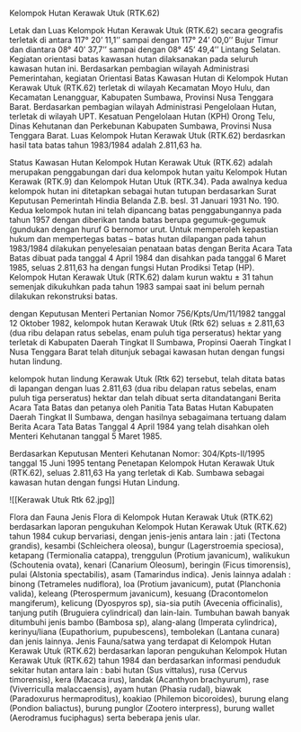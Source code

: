 Kelompok Hutan Kerawak Utuk (RTK.62)
 
Letak dan Luas
Kelompok Hutan Kerawak Utuk (RTK.62) secara geografis terletak di antara 117° 20’ 11,1’’ sampai dengan 117° 24’ 00,0’’ Bujur Timur dan diantara 08° 40’ 37,7’’ sampai dengan 08° 45’ 49,4’’ Lintang Selatan. Kegiatan orientasi batas kawasan hutan dilaksanakan pada seluruh kawasan hutan ini. 
Berdasarkan pembagian wilayah Administrasi Pemerintahan, kegiatan Orientasi Batas Kawasan Hutan di Kelompok Hutan Kerawak Utuk (RTK.62) terletak di wilayah Kecamatan Moyo Hulu, dan Kecamatan Lenangguar, Kabupaten Sumbawa, Provinsi Nusa Tenggara Barat. Berdasarkan pembagian wilayah Administrasi Pengelolaan Hutan,  terletak di wilayah UPT. Kesatuan Pengelolaan Hutan (KPH) Orong Telu, Dinas Kehutanan dan Perkebunan Kabupaten Sumbawa, Provinsi Nusa Tenggara Barat. Luas Kelompok Hutan Kerawak Utuk (RTK.62) berdasrkan hasil tata batas tahun 1983/1984 adalah 2.811,63 ha. 

Status Kawasan Hutan
Kelompok Hutan Kerawak Utuk (RTK.62) adalah merupakan penggabungan dari dua kelompok hutan yaitu Kelompok Hutan Kerawak (RTK.9) dan Kelompok Hutan Utuk (RTK.34). Pada awalnya kedua kelompok hutan ini ditetapkan  sebagai hutan tutupan berdasarkan Surat Keputusan Pemerintah Hindia Belanda Z.B. besl. 31 Januari 1931 No. 190. Kedua kelompok hutan ini telah dipancang batas penggabungannya pada tahun 1957 dengan diberikan tanda batas berupa gegumuk-gegumuk (gundukan dengan huruf G bernomor urut. Untuk memperoleh kepastian hukum dan mempertegas batas – batas hutan dilapangan pada tahun 1983/1984 dilakukan penyelesaian penataan batas dengan Berita Acara Tata Batas dibuat pada tanggal 4 April 1984 dan disahkan pada tanggal 6 Maret 1985, seluas 2.811,63 ha dengan fungsi Hutan Prodiksi Tetap (HP). Kelompok Hutan Kerawak Utuk (RTK.62) dalam kurun waktu ± 31 tahun semenjak dikukuhkan pada tahun 1983 sampai saat ini belum pernah dilakukan rekonstruksi batas.

dengan Keputusan Menteri Pertanian Nomor 756/Kpts/Um/11/1982 tanggal 12 Oktober 1982, kelompok hutan Kerawak Utuk (Rtk 62) seluas ± 2.811,63 (dua ribu delapan ratus sebelas, enam puluh tiga perseratus) hektar yang terletak di Kabupaten Daerah Tingkat II Sumbawa, Propinsi Oaerah Tingkat I Nusa Tenggara Barat telah ditunjuk sebagai kawasan hutan dengan fungsi hutan lindung.

kelompok hutan lindung Kerawak Utuk (Rtk 62) tersebut, telah ditata batas di lapangan dengan luas 2.811,63 (dua ribu delapan ratus sebelas, enam puluh tiga perseratus) hektar dan telah dibuat serta ditandatangani Berita Acara Tata Batas dan petanya oleh Panitia Tata Batas Hutan Kabupaten Daerah Tingkat II Sumbawa, dengan hasilnya sebagaimana tertuang dalam Berita Acara Tata Batas Tanggal 4 April 1984 yang telah disahkan oleh Menteri Kehutanan tanggal 5 Maret 1985.

Berdasarkan Keputusan Menteri Kehutanan Nomor: 304/Kpts-II/1995 tanggal 15 Juni 1995 tentang Penetapan Kelompok Hutan Kerawak Utuk (RTK.62), seluas 2.811,63 Ha yang terletak di Kab. Sumbawa sebagai kawasan hutan dengan fungsi Hutan Lindung.

![[Kerawak Utuk Rtk 62.jpg]]

Flora dan Fauna
Jenis Flora di Kelompok Hutan Kerawak Utuk (RTK.62) berdasarkan laporan pengukuhan Kelompok Hutan Kerawak Utuk (RTK.62)  tahun 1984 cukup bervariasi, dengan jenis-jenis antara lain : jati (Tectona grandis), kesambi (Schleichera oleosa), bungur (Lagerstroemia speciosa), ketapang (Termionalia catappa), trenggulun (Protium javanicum), walikukun (Schoutenia ovata), kenari (Canarium Oleosum), beringin (Ficus timorensis), pulai (Alstonia spectabilis), asam (Tamarindus indica). Jenis lainnya adalah : binong (Tetrameles nudiflora), loa (Protium javanicum), putat (Planchonia valida), keleang (Pterospermum javanicum), kesuang (Dracontomelon mangiferum), kelicung (Dyospyros sp), sia-sia putih (Avecenia officinalis), tanjung putih (Bruguiera cylindrical) dan lain-lain. Tumbuhan bawah banyak ditumbuhi jenis bambo (Bambosa sp), alang-alang (Imperata cylindrica), kerinyu/liana (Eupathorium, pupubescens), tembolekan (Lantana cunara) dan jenis lainnya.
Jenis Fauna/satwa yang terdapat di Kelompok Hutan Kerawak Utuk (RTK.62) berdasarkan laporan pengukuhan Kelompok Hutan Kerawak Utuk (RTK.62)  tahun 1984 dan berdasarkan informasi penduduk sekitar hutan antara lain : babi hutan (Sus vittalus), rusa (Cervus timorensis), kera (Macaca irus), landak (Acanthyon brachyurum), rase (Viverriculla malaccaensis), ayam hutan (Phasia rudal), biawak (Paradoxurus hermaproditus), koakiao (Philemon bicoroides), burung elang (Pondion baliactus), burung punglor (Zootero interpress), burung wallet (Aerodramus fuciphagus) serta beberapa jenis ular.